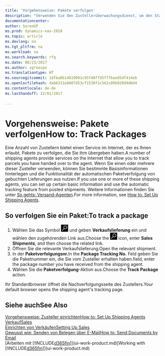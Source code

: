 ```yaml
---
title: 'Vorgehensweise: Pakete verfolgen'
description: "Verwenden Sie den Zustellerüberwachungsdienst, um den Status einer Lieferung anzuzeigen."
documentationcenter: 
author: SorenGP
ms.prod: dynamics-nav-2018
ms.topic: article
ms.devlang: na
ms.tgt_pltfrm: na
ms.workload: na
ms.search.keywords: rfq
ms.date: 08/23/2017
ms.author: sgroespe
ms.translationtype: HT
ms.sourcegitcommit: 1dfba8b14019991c95f40ffd5f7fbaed5df414eb
ms.openlocfilehash: da66331e8007d53cf1530f1c562c09b928d9d0d4
ms.contentlocale: de-de
ms.lasthandoff: 12/01/2017

---
```

# <a name="how-to-track-packages"></a><span data-ttu-id="f85a3-103">Vorgehensweise: Pakete verfolgen</span><span class="sxs-lookup"><span data-stu-id="f85a3-103">How to: Track Packages</span></span>
<span data-ttu-id="f85a3-104">Eine Anzahl von Zustellern bietet einen Service im Internet, der es Ihnen erlaubt, Pakete zu verfolgen, die Sie ihm übergeben haben.</span><span class="sxs-lookup"><span data-stu-id="f85a3-104">A number of shipping agents provide services on the Internet that allow you to track parcels you have handed over to the agent.</span></span> <span data-ttu-id="f85a3-105">Wenn Sie einen oder mehrere dieser Zusteller verwenden, können Sie bestimmte Basisinformationen hinterlegen und die Funktionalität der automatischen Paketverfolgung von gebuchten Lieferungen aus nutzen.</span><span class="sxs-lookup"><span data-stu-id="f85a3-105">If you use one or more of these shipping agents, you can set up certain basic information and use the automatic tracking feature from posted shipments.</span></span> <span data-ttu-id="f85a3-106">Weitere Informationen finden Sie unter [So gehts: Versand-Agenten](sales-how-to-set-up-shipping-agents.md).</span><span class="sxs-lookup"><span data-stu-id="f85a3-106">For more information, see [How to: Set Up Shipping Agents](sales-how-to-set-up-shipping-agents.md).</span></span>

## <a name="to-track-a-package"></a><span data-ttu-id="f85a3-107">So verfolgen Sie ein Paket:</span><span class="sxs-lookup"><span data-stu-id="f85a3-107">To track a package</span></span>
1. <span data-ttu-id="f85a3-108">Wählen Sie das Symbol ![Nach Seite oder Bericht suchen](media/ui-search/search_small.png "Nach Seite oder Bericht suchen") und geben **Verkaufslieferung** ein und wählen den zugehörenden Link aus.</span><span class="sxs-lookup"><span data-stu-id="f85a3-108">Choose the ![Search for Page or Report](media/ui-search/search_small.png "Search for Page or Report icon") icon, enter **Sales Shipments**, and then choose the related link.</span></span>
2. <span data-ttu-id="f85a3-109">Öffnen Sie die relevante Verkaufslieferung.</span><span class="sxs-lookup"><span data-stu-id="f85a3-109">Open the relevant shipment.</span></span>
3. <span data-ttu-id="f85a3-110">In der **Paketverfolgungsnr.**</span><span class="sxs-lookup"><span data-stu-id="f85a3-110">In the **Package Tracking No.**</span></span> <span data-ttu-id="f85a3-111">Feld geben Sie die Paketnummer ein, die Sie vom Zusteller erhalten haben.</span><span class="sxs-lookup"><span data-stu-id="f85a3-111">field, enter the package number you have received from the shipping agent.</span></span>
4. <span data-ttu-id="f85a3-112">Wählen Sie die **Paketverfolgung**-Aktion aus.</span><span class="sxs-lookup"><span data-stu-id="f85a3-112">Choose the **Track Package** action.</span></span>

<span data-ttu-id="f85a3-113">Ihr Standardbrowser öffnet die Nachverfolgungsseite des Zustellers.</span><span class="sxs-lookup"><span data-stu-id="f85a3-113">Your default browser opens the shipping agent's tracking page.</span></span>

## <a name="see-also"></a><span data-ttu-id="f85a3-114">Siehe auch</span><span class="sxs-lookup"><span data-stu-id="f85a3-114">See Also</span></span>
[<span data-ttu-id="f85a3-115">Vorgehensweise: Zusteller einrichten</span><span class="sxs-lookup"><span data-stu-id="f85a3-115">How to: Set Up Shipping Agents</span></span>](sales-how-to-set-up-shipping-agents.md)  
[<span data-ttu-id="f85a3-116">Verkauf</span><span class="sxs-lookup"><span data-stu-id="f85a3-116">Sales</span></span>](sales-manage-sales.md)  
[<span data-ttu-id="f85a3-117">Einrichten von Verkäufen</span><span class="sxs-lookup"><span data-stu-id="f85a3-117">Setting Up Sales</span></span>](sales-setup-sales.md)  
[<span data-ttu-id="f85a3-118">Gewusst wie: Senden von Belegen über E-Mail</span><span class="sxs-lookup"><span data-stu-id="f85a3-118">How to: Send Documents by Email</span></span>](ui-how-send-documents-email.md)  
<span data-ttu-id="f85a3-119">[Arbeiten mit [!INCLUDE[d365fin](includes/d365fin_md.md)]](ui-work-product.md)</span><span class="sxs-lookup"><span data-stu-id="f85a3-119">[Working with [!INCLUDE[d365fin](includes/d365fin_md.md)]](ui-work-product.md)</span></span>

